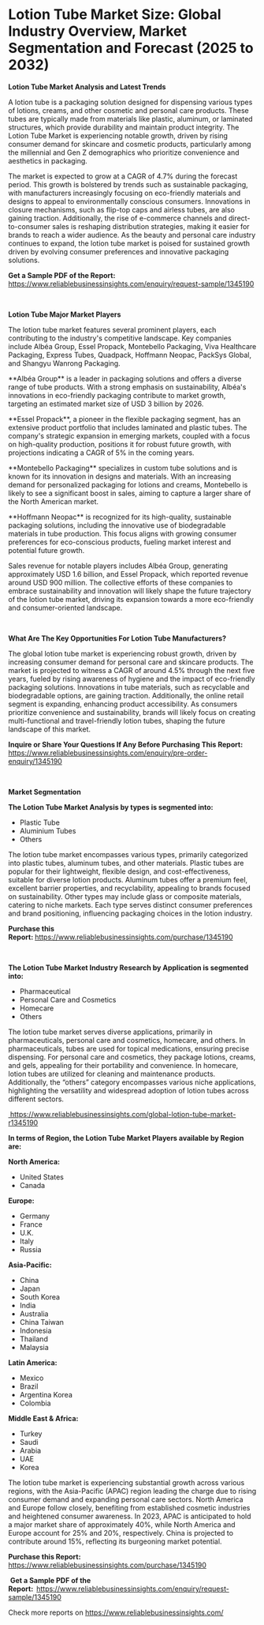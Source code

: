<p><h1>Lotion Tube Market Size: Global Industry Overview, Market Segmentation and Forecast (2025 to 2032)</h1></p><p><strong>Lotion Tube Market Analysis and Latest Trends</strong></p>
<p><p>A lotion tube is a packaging solution designed for dispensing various types of lotions, creams, and other cosmetic and personal care products. These tubes are typically made from materials like plastic, aluminum, or laminated structures, which provide durability and maintain product integrity. The Lotion Tube Market is experiencing notable growth, driven by rising consumer demand for skincare and cosmetic products, particularly among the millennial and Gen Z demographics who prioritize convenience and aesthetics in packaging.</p><p>The market is expected to grow at a CAGR of 4.7% during the forecast period. This growth is bolstered by trends such as sustainable packaging, with manufacturers increasingly focusing on eco-friendly materials and designs to appeal to environmentally conscious consumers. Innovations in closure mechanisms, such as flip-top caps and airless tubes, are also gaining traction. Additionally, the rise of e-commerce channels and direct-to-consumer sales is reshaping distribution strategies, making it easier for brands to reach a wider audience. As the beauty and personal care industry continues to expand, the lotion tube market is poised for sustained growth driven by evolving consumer preferences and innovative packaging solutions.</p></p>
<p><strong>Get a Sample PDF of the Report:&nbsp;</strong> <a href="https://www.reliablebusinessinsights.com/enquiry/request-sample/1345190?utm_campaign=3366&utm_medium=2&utm_source=Github&utm_content=ia&utm_term=08032025&utm_id=lotion-tube">https://www.reliablebusinessinsights.com/enquiry/request-sample/1345190</a></p>
<p>&nbsp;</p>
<p><strong>Lotion Tube Major Market Players</strong></p>
<p><p>The lotion tube market features several prominent players, each contributing to the industry's competitive landscape. Key companies include Albéa Group, Essel Propack, Montebello Packaging, Viva Healthcare Packaging, Express Tubes, Quadpack, Hoffmann Neopac, PackSys Global, and Shangyu Wanrong Packaging.</p><p>**Albéa Group** is a leader in packaging solutions and offers a diverse range of tube products. With a strong emphasis on sustainability, Albéa's innovations in eco-friendly packaging contribute to market growth, targeting an estimated market size of USD 3 billion by 2026.</p><p>**Essel Propack**, a pioneer in the flexible packaging segment, has an extensive product portfolio that includes laminated and plastic tubes. The company's strategic expansion in emerging markets, coupled with a focus on high-quality production, positions it for robust future growth, with projections indicating a CAGR of 5% in the coming years.</p><p>**Montebello Packaging** specializes in custom tube solutions and is known for its innovation in designs and materials. With an increasing demand for personalized packaging for lotions and creams, Montebello is likely to see a significant boost in sales, aiming to capture a larger share of the North American market.</p><p>**Hoffmann Neopac** is recognized for its high-quality, sustainable packaging solutions, including the innovative use of biodegradable materials in tube production. This focus aligns with growing consumer preferences for eco-conscious products, fueling market interest and potential future growth.</p><p>Sales revenue for notable players includes Albéa Group, generating approximately USD 1.6 billion, and Essel Propack, which reported revenue around USD 900 million. The collective efforts of these companies to embrace sustainability and innovation will likely shape the future trajectory of the lotion tube market, driving its expansion towards a more eco-friendly and consumer-oriented landscape.</p></p>
<p>&nbsp;</p>
<p><strong>What Are The Key Opportunities For Lotion Tube Manufacturers?</strong></p>
<p><p>The global lotion tube market is experiencing robust growth, driven by increasing consumer demand for personal care and skincare products. The market is projected to witness a CAGR of around 4.5% through the next five years, fueled by rising awareness of hygiene and the impact of eco-friendly packaging solutions. Innovations in tube materials, such as recyclable and biodegradable options, are gaining traction. Additionally, the online retail segment is expanding, enhancing product accessibility. As consumers prioritize convenience and sustainability, brands will likely focus on creating multi-functional and travel-friendly lotion tubes, shaping the future landscape of this market.</p></p>
<p><strong>Inquire or Share Your Questions If Any Before Purchasing This Report:</strong> <a href="https://www.reliablebusinessinsights.com/enquiry/pre-order-enquiry/1345190?utm_campaign=3366&utm_medium=2&utm_source=Github&utm_content=ia&utm_term=08032025&utm_id=lotion-tube">https://www.reliablebusinessinsights.com/enquiry/pre-order-enquiry/1345190</a></p>
<p>&nbsp;</p>
<p><strong>Market Segmentation</strong></p>
<p><strong>The Lotion Tube Market Analysis by types is segmented into:</strong></p>
<p><ul><li>Plastic Tube</li><li>Aluminium Tubes</li><li>Others</li></ul></p>
<p><p>The lotion tube market encompasses various types, primarily categorized into plastic tubes, aluminum tubes, and other materials. Plastic tubes are popular for their lightweight, flexible design, and cost-effectiveness, suitable for diverse lotion products. Aluminum tubes offer a premium feel, excellent barrier properties, and recyclability, appealing to brands focused on sustainability. Other types may include glass or composite materials, catering to niche markets. Each type serves distinct consumer preferences and brand positioning, influencing packaging choices in the lotion industry.</p></p>
<p><strong>Purchase this Report:&nbsp;</strong><a href="https://www.reliablebusinessinsights.com/purchase/1345190?utm_campaign=3366&utm_medium=2&utm_source=Github&utm_content=ia&utm_term=08032025&utm_id=lotion-tube">https://www.reliablebusinessinsights.com/purchase/1345190</a></p>
<p>&nbsp;</p>
<p><strong>The Lotion Tube Market Industry Research by Application is segmented into:</strong></p>
<p><ul><li>Pharmaceutical</li><li>Personal Care and Cosmetics</li><li>Homecare</li><li>Others</li></ul></p>
<p><p>The lotion tube market serves diverse applications, primarily in pharmaceuticals, personal care and cosmetics, homecare, and others. In pharmaceuticals, tubes are used for topical medications, ensuring precise dispensing. For personal care and cosmetics, they package lotions, creams, and gels, appealing for their portability and convenience. In homecare, lotion tubes are utilized for cleaning and maintenance products. Additionally, the “others” category encompasses various niche applications, highlighting the versatility and widespread adoption of lotion tubes across different sectors.</p></p>
<p><a href="https://www.reliablebusinessinsights.com/global-lotion-tube-market-r1345190?utm_campaign=3366&utm_medium=2&utm_source=Github&utm_content=ia&utm_term=08032025&utm_id=lotion-tube">&nbsp;https://www.reliablebusinessinsights.com/global-lotion-tube-market-r1345190</a></p>
<p><strong>In terms of Region, the Lotion Tube Market Players available by Region are:</strong></p>
<p>
    <p> <strong> North America: </strong>
        <ul>
            <li>United States</li>
            <li>Canada</li>
        </ul>
        </p> 
    <p> <strong> Europe: </strong>
        <ul>
            <li>Germany</li>
            <li>France</li>
            <li>U.K.</li>
            <li>Italy</li>
            <li>Russia</li>
        </ul>
        </p> 
    <p> <strong> Asia-Pacific: </strong>
        <ul>
            <li>China</li>
            <li>Japan</li>
            <li>South Korea</li>
            <li>India</li>
            <li>Australia</li>
            <li>China Taiwan</li>
            <li>Indonesia</li>
            <li>Thailand</li>
            <li>Malaysia</li>
        </ul>
        </p> 
    <p> <strong> Latin America: </strong>
        <ul>
            <li>Mexico</li>
            <li>Brazil</li>
            <li>Argentina Korea</li>
            <li>Colombia</li>
        </ul>
        </p> 
    <p> <strong> Middle East & Africa: </strong>
        <ul>
            <li>Turkey</li>
            <li>Saudi</li>
            <li>Arabia</li>
            <li>UAE</li>
            <li>Korea</li>
        </ul>
    </p>
    </p>
<p><p>The lotion tube market is experiencing substantial growth across various regions, with the Asia-Pacific (APAC) region leading the charge due to rising consumer demand and expanding personal care sectors. North America and Europe follow closely, benefiting from established cosmetic industries and heightened consumer awareness. In 2023, APAC is anticipated to hold a major market share of approximately 40%, while North America and Europe account for 25% and 20%, respectively. China is projected to contribute around 15%, reflecting its burgeoning market potential.</p></p>
<p><strong>Purchase this Report: </strong><a href="https://www.reliablebusinessinsights.com/purchase/1345190?utm_campaign=3366&utm_medium=2&utm_source=Github&utm_content=ia&utm_term=08032025&utm_id=lotion-tube">https://www.reliablebusinessinsights.com/purchase/1345190</a></p>
<p>&nbsp;<strong>Get a Sample PDF of the Report:&nbsp;&nbsp;</strong><a href="https://www.reliablebusinessinsights.com/enquiry/request-sample/1345190?utm_campaign=3366&utm_medium=2&utm_source=Github&utm_content=ia&utm_term=08032025&utm_id=lotion-tube">https://www.reliablebusinessinsights.com/enquiry/request-sample/1345190</a></p>
<p><strong></strong></p>
<p>Check more reports on <a href="https://www.reliablebusinessinsights.com/?utm_campaign=3366&utm_medium=2&utm_source=Github&utm_content=ia&utm_term=08032025&utm_id=lotion-tube">https://www.reliablebusinessinsights.com/</a></p>